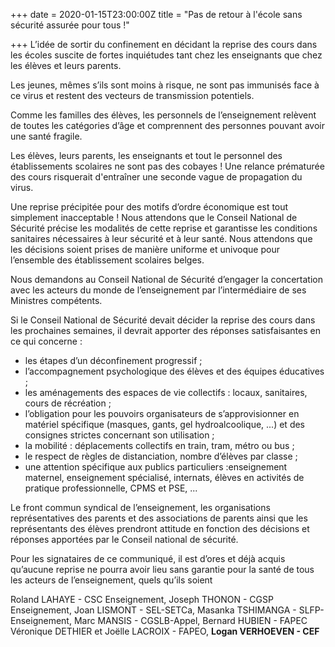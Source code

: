 +++
date = 2020-01-15T23:00:00Z
title = "Pas de retour à l'école sans sécurité assurée pour tous !"

+++
L’idée de sortir du confinement en décidant la reprise des cours dans les écoles suscite de fortes inquiétudes tant chez les enseignants que chez les élèves et leurs parents.

Les jeunes, mêmes s’ils sont moins à risque, ne sont pas immunisés face à ce virus et restent des vecteurs de transmission potentiels.

Comme les familles des élèves, les personnels de l’enseignement relèvent de toutes les catégories d’âge et comprennent des personnes pouvant avoir une santé fragile.

Les élèves, leurs parents, les enseignants et tout le personnel des établissements scolaires ne sont pas des cobayes ! Une relance prématurée des cours risquerait d'entraîner une seconde vague de propagation du virus.

Une reprise précipitée pour des motifs d’ordre économique est tout simplement inacceptable ! Nous attendons que le Conseil National de Sécurité précise les modalités de cette reprise et garantisse les conditions sanitaires nécessaires à leur sécurité et à leur santé. Nous attendons que les décisions soient prises de manière uniforme et univoque pour l’ensemble des établissement scolaires belges.

Nous demandons au Conseil National de Sécurité d’engager la concertation avec les acteurs du monde de l’enseignement par l’intermédiaire de ses Ministres compétents.

Si le Conseil National de Sécurité devait décider la reprise des cours dans les prochaines semaines, il devrait apporter des réponses satisfaisantes en ce qui concerne :

* les étapes d’un déconfinement progressif ;
* l’accompagnement psychologique des élèves et des équipes éducatives ;
* les aménagements des espaces de vie collectifs : locaux, sanitaires, cours de récréation ;
* l’obligation pour les pouvoirs organisateurs de s’approvisionner en matériel spécifique (masques, gants, gel hydroalcoolique, ...) et des consignes strictes concernant son utilisation ;
* la mobilité : déplacements collectifs en train, tram, métro ou bus ;
* le respect de règles de distanciation, nombre d’élèves par classe ;
* une attention spécifique aux publics particuliers :enseignement maternel, enseignement spécialisé, internats, élèves en activités de pratique professionnelle, CPMS et PSE, ...

Le front commun syndical de l’enseignement, les organisations représentatives des parents et des associations de parents ainsi que les représentants des élèves prendront attitude en fonction des décisions et réponses apportées par le Conseil national de sécurité.

Pour les signataires de ce communiqué, il est d’ores et déjà acquis qu’aucune reprise ne pourra avoir lieu sans garantie pour la santé de tous les acteurs de l’enseignement, quels qu’ils soient

Roland LAHAYE - CSC Enseignement, Joseph THONON - CGSP Enseignement,  Joan LISMONT - SEL-SETCa, Masanka TSHIMANGA - SLFP-Enseignement, Marc MANSIS - CGSLB-Appel, Bernard HUBIEN - FAPEC Véronique DETHIER et Joëlle LACROIX - FAPEO, **Logan VERHOEVEN - CEF**